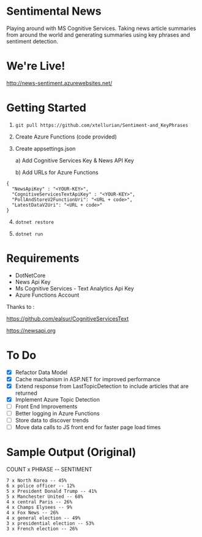 # Sentimental News
Playing around with MS Cognitive Services. 
Taking news article summaries from around the world and generating summaries using key phrases and sentiment detection.

# We're Live!

http://news-sentiment.azurewebsites.net/

# Getting Started

1) `git pull https://github.com/xtellurian/Sentiment-and_KeyPhrases`

2) Create Azure Functions (code provided)

3) Create appsettings.json

    a) Add Cognitive Services Key & News API Key

    b) Add URLs for Azure Functions

```
{
  "NewsApiKey" : "<YOUR-KEY>",
  "CognitiveServicesTextApiKey" : "<YOUR-KEY>",
  "PollAndStoreV2FunctionUri": "<URL + code>",
  "LatestDataV2Uri": "<URL + code>"
}
```

4) `dotnet restore`

5) `dotnet run`



# Requirements 

* DotNetCore
* News Api Key
* Ms Cognitive Services - Text Analytics Api Key
* Azure Functions Account

Thanks to :

https://github.com/ealsur/CognitiveServicesText

https://newsapi.org

# To Do

- [x] Refactor Data Model
- [x] Cache machanism in ASP.NET for improved performance
- [x] Extend response from LastTopicDetection to include articles that are returned
- [x] Implement Azure Topic Detection
- [ ] Front End Improvements
- [ ] Better logging in Azure Functions
- [ ] Store data to discover trends
- [ ] Move data calls to JS front end for faster page load times

# Sample Output (Original)

COUNT x PHRASE -- SENTIMENT

```
7 x North Korea -- 45%
6 x police officer -- 12%
5 x President Donald Trump -- 41%
5 x Manchester United -- 68%
4 x central Paris -- 26%
4 x Champs Elysees -- 9%
4 x Fox News -- 26%
4 x general election -- 49%
3 x presidential election -- 53%
3 x French election -- 26%
```
